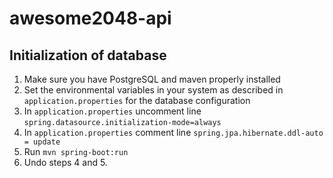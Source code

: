 # awesome2048-api

## Initialization of database

1. Make sure you have PostgreSQL and maven properly installed
2. Set the environmental variables in your system as described in ``application.properties`` for the database configuration
3. In ``application.properties`` uncomment line ``spring.datasource.initialization-mode=always``
4. In ``application.properties`` comment line ``spring.jpa.hibernate.ddl-auto = update``
5. Run ``mvn spring-boot:run``
6. Undo steps 4 and 5.
